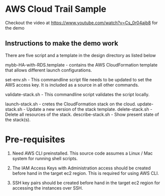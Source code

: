 # AWS Cloud Trail Sample

Checkout the video at https://www.youtube.com/watch?v=Cs_0r04ajb8  for the demo

## Instructions to make the demo work

There are five script and a template in the design directory as listed below

mybb-HA-with-RDS.template - contains the AWS CloudFormation template that allows different launch configurations. 

set-env.sh - This commandline script file needs to be updated to set the AWS access key. It is included as a source in all other commands.  

validate-stack.sh - This commandline script validates the script locally. 

launch-stack.sh - cretes the CloudFormation stack on the cloud. 
update-stack.sh - Update a new version of the stack template. 
delete-stack.sh - Delete all resources of the stack.
describe-stack.sh - Show present state of the stack(s).


# Pre-requisites
1. Need AWS CLI preinstalled. This source code assumes a Linux / Mac system for running shell scripts. 

2. The IAM Access Keys with Administration access should be created before hand in the target ec2 region. This is required for using AWS CLI. 

3. SSH key pairs should be created before hand in the target ec2 region for accessing the instances over  SSH. 




